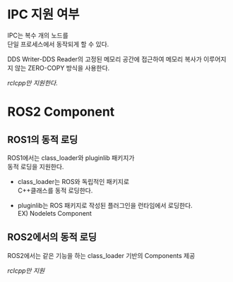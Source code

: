 # IPC 지원 여부
IPC는 복수 개의 노드를  
단일 프로세스에서 동작되게 할 수 있다.  

DDS Writer-DDS Reader의 고정된 메모리 공간에 접근하여 
메모리 복사가 이루어지지 않는 ZERO-COPY 방식을 사용한다.  

*rclcpp만 지원한다.* 



# ROS2 Component

## ROS1의 동적 로딩 
ROS1에서는 class_loader와 pluginlib 패키지가  
동적 로딩을 지원한다.     

- class_loader는 ROS와 독립적인 패키지로  
C++클래스를 동적 로딩한다.  


- pluginlib는 ROS 패키지로 작성된 플러그인을
런타임에서 로딩한다.  
  EX) Nodelets Component 

## ROS2에서의 동적 로딩
ROS2에서는 같은 기능을 하는 class_loader 기반의 Components 제공  

*rclcpp만 지원*


